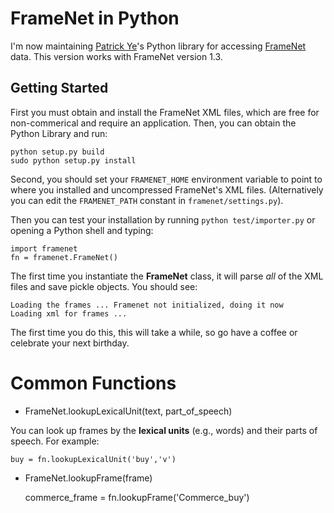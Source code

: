 # FrameNet in Python

I'm now maintaining [Patrick Ye](http://ww2.cs.mu.oz.au/~jingy/)'s Python library for accessing [FrameNet](http://framenet.icsi.berkeley.edu/) data. This version works with FrameNet version 1.3.

## Getting Started

First you must obtain and install the FrameNet XML files, which are free for non-commerical and require an application.  Then, you can obtain the Python Library and run:

    python setup.py build
    sudo python setup.py install

Second, you should set your `FRAMENET_HOME` environment variable to point to where you installed and uncompressed FrameNet's XML files.  (Alternatively you can edit the `FRAMENET_PATH` constant in `framenet/settings.py`).

Then you can test your installation by running `python test/importer.py` or opening a Python shell and typing:

    import framenet
    fn = framenet.FrameNet()

The first time you instantiate the **FrameNet** class, it will parse *all* of the XML files and save pickle objects.   You should see:

    Loading the frames ... Framenet not initialized, doing it now
    Loading xml for frames ...

The first time you do this, this will take a while, so go have a coffee or celebrate your next birthday.  

# Common Functions


* FrameNet.lookupLexicalUnit(text, part_of_speech)

You can look up frames by the **lexical units** (e.g., words) and their parts of speech.  For example:

    buy = fn.lookupLexicalUnit('buy','v')

* FrameNet.lookupFrame(frame)

    commerce_frame = fn.lookupFrame('Commerce_buy')



